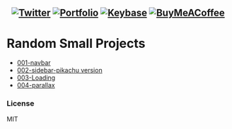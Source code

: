 <h2 align="center">

[![Twitter](https://img.shields.io/badge/Twitter-1DA1F2.svg?style=flat&logo=Twitter&logoColor=white)](https://twitter.com/jeffersonfed14) 
[![Portfolio](https://img.shields.io/badge/My%20Portfolio-13c4a5?&logoColor=dfe6e9)](https://jeffersonrj.vercel.app)
[![Keybase](https://img.shields.io/badge/Keybase-black?style=flat&logo=keybase&logoColor=orange)](https://keybase.io/jeffersonfed/)
[![BuyMeACoffee](https://img.shields.io/badge/Support%20Me-ffdd00?style=flat&logo=buy-me-a-coffee&logoColor=black)](https://buymeacoffee.com/jeffersonfed)

</h2>

# Random Small Projects
 - [001-navbar](/../../../../jeffersonfed/Projects/tree/main/001-navbar)
 - [002-sidebar-pikachu version](/../../../../jeffersonfed/Projects/tree/main/002-sidebar-pika)
 - [003-Loading](/../../../../jeffersonfed/Projects/tree/main/003-Loading)
 - [004-parallax](/../../../../jeffersonfed/Projects/tree/main/004-parallax)


### License
MIT


